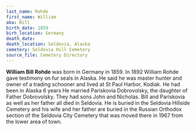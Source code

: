 ```yaml
---
last_name: Rohde
first_name: William
aka: Bill
birth_date: 1859
birh_location: Germany
death_date:
death_location: Seldovia, Alaska
cemetery: Seldovia Hill Cemetery
source_file: Cemetery Directory
---
```

**William  Bill Rohde** was born in Germany in 1859. In 1892 William Rohde gave testimony on fur seals in Alaska.  He said he was master hunter and owner of a trading schooner and lived at St Paul Harbor, Kodiak.  He had been in Alaska 6 years He married Pariskovia Dobrovolsky, the daughter of Father Dobrovolsky. They had sons John and Nicholas. Bill and Pariskovia as well as her father all died in Seldovia.  He is buried in the Seldovia Hillside Cemetery and his wife and her father are buried in the Russian Orthodox section of the Seldovia City Cemetery that was moved there in 1967 from the lower area of town.  



